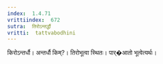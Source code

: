 ```yaml
---
index:  1.4.71
vrittiindex:  672
sutra:  तिरोऽन्तर्द्धौ
vritti:  tattvabodhini 
---
```


किरोऽन्तर्धौ। अन्तर्धौ किम्?। तिरोभूत्वा स्थितः। पार्�आतो भूत्वेत्यर्थः।

